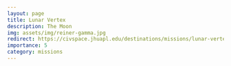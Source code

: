```yaml
---
layout: page
title: Lunar Vertex
description: The Moon
img: assets/img/reiner-gamma.jpg
redirect: https://civspace.jhuapl.edu/destinations/missions/lunar-vertex
importance: 5
category: missions
---
```

